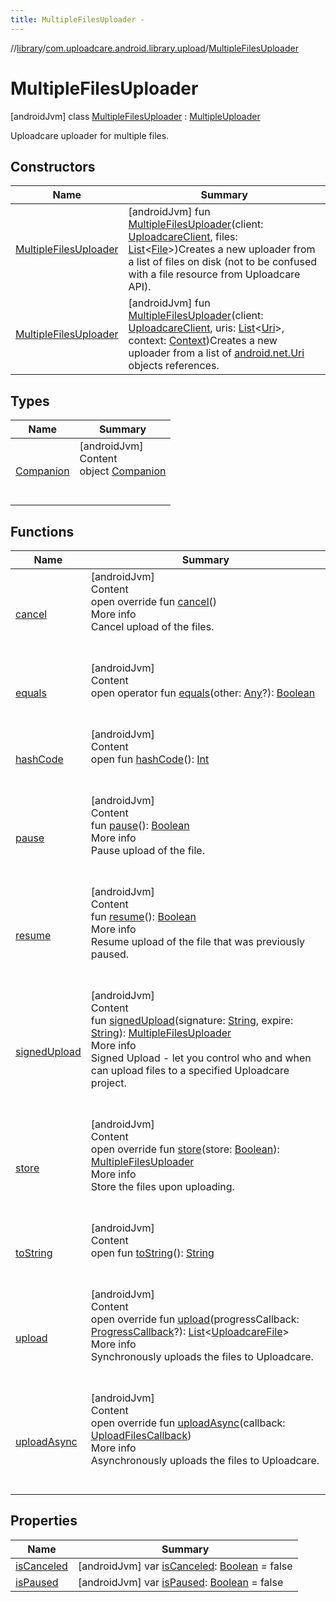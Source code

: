 ```yaml
---
title: MultipleFilesUploader -
---
```

//[library](../../index.md)/[com.uploadcare.android.library.upload](../index.md)/[MultipleFilesUploader](index.md)



# MultipleFilesUploader  
 [androidJvm] class [MultipleFilesUploader](index.md) : [MultipleUploader](../-multiple-uploader/index.md)

Uploadcare uploader for multiple files.

   


## Constructors  
  
|  Name|  Summary| 
|---|---|
| <a name="com.uploadcare.android.library.upload/MultipleFilesUploader/MultipleFilesUploader/#com.uploadcare.android.library.api.UploadcareClient#kotlin.collections.List[java.io.File]/PointingToDeclaration/"></a>[MultipleFilesUploader](-multiple-files-uploader.md)| <a name="com.uploadcare.android.library.upload/MultipleFilesUploader/MultipleFilesUploader/#com.uploadcare.android.library.api.UploadcareClient#kotlin.collections.List[java.io.File]/PointingToDeclaration/"></a> [androidJvm] fun [MultipleFilesUploader](-multiple-files-uploader.md)(client: [UploadcareClient](../../com.uploadcare.android.library.api/-uploadcare-client/index.md), files: [List](https://kotlinlang.org/api/latest/jvm/stdlib/kotlin.collections/-list/index.html)<[File](https://developer.android.com/reference/kotlin/java/io/File.html)>)Creates a new uploader from a list of files on disk (not to be confused with a file resource from Uploadcare API).   <br>
| <a name="com.uploadcare.android.library.upload/MultipleFilesUploader/MultipleFilesUploader/#com.uploadcare.android.library.api.UploadcareClient#kotlin.collections.List[android.net.Uri]#android.content.Context/PointingToDeclaration/"></a>[MultipleFilesUploader](-multiple-files-uploader.md)| <a name="com.uploadcare.android.library.upload/MultipleFilesUploader/MultipleFilesUploader/#com.uploadcare.android.library.api.UploadcareClient#kotlin.collections.List[android.net.Uri]#android.content.Context/PointingToDeclaration/"></a> [androidJvm] fun [MultipleFilesUploader](-multiple-files-uploader.md)(client: [UploadcareClient](../../com.uploadcare.android.library.api/-uploadcare-client/index.md), uris: [List](https://kotlinlang.org/api/latest/jvm/stdlib/kotlin.collections/-list/index.html)<[Uri](https://developer.android.com/reference/kotlin/android/net/Uri.html)>, context: [Context](https://developer.android.com/reference/kotlin/android/content/Context.html))Creates a new uploader from a list of [android.net.Uri](https://developer.android.com/reference/kotlin/android/net/Uri.html) objects references.   <br>


## Types  
  
|  Name|  Summary| 
|---|---|
| <a name="com.uploadcare.android.library.upload/MultipleFilesUploader.Companion///PointingToDeclaration/"></a>[Companion](-companion/index.md)| <a name="com.uploadcare.android.library.upload/MultipleFilesUploader.Companion///PointingToDeclaration/"></a>[androidJvm]  <br>Content  <br>object [Companion](-companion/index.md)  <br><br><br>


## Functions  
  
|  Name|  Summary| 
|---|---|
| <a name="com.uploadcare.android.library.upload/MultipleFilesUploader/cancel/#/PointingToDeclaration/"></a>[cancel](cancel.md)| <a name="com.uploadcare.android.library.upload/MultipleFilesUploader/cancel/#/PointingToDeclaration/"></a>[androidJvm]  <br>Content  <br>open override fun [cancel](cancel.md)()  <br>More info  <br>Cancel upload of the files.  <br><br><br>
| <a name="kotlin/Any/equals/#kotlin.Any?/PointingToDeclaration/"></a>[equals](../../com.uploadcare.android.library.utils/-moshi-adapter/index.md#%5Bkotlin%2FAny%2Fequals%2F%23kotlin.Any%3F%2FPointingToDeclaration%2F%5D%2FFunctions%2F2103969333)| <a name="kotlin/Any/equals/#kotlin.Any?/PointingToDeclaration/"></a>[androidJvm]  <br>Content  <br>open operator fun [equals](../../com.uploadcare.android.library.utils/-moshi-adapter/index.md#%5Bkotlin%2FAny%2Fequals%2F%23kotlin.Any%3F%2FPointingToDeclaration%2F%5D%2FFunctions%2F2103969333)(other: [Any](https://kotlinlang.org/api/latest/jvm/stdlib/kotlin/-any/index.html)?): [Boolean](https://kotlinlang.org/api/latest/jvm/stdlib/kotlin/-boolean/index.html)  <br><br><br>
| <a name="kotlin/Any/hashCode/#/PointingToDeclaration/"></a>[hashCode](../../com.uploadcare.android.library.utils/-moshi-adapter/index.md#%5Bkotlin%2FAny%2FhashCode%2F%23%2FPointingToDeclaration%2F%5D%2FFunctions%2F2103969333)| <a name="kotlin/Any/hashCode/#/PointingToDeclaration/"></a>[androidJvm]  <br>Content  <br>open fun [hashCode](../../com.uploadcare.android.library.utils/-moshi-adapter/index.md#%5Bkotlin%2FAny%2FhashCode%2F%23%2FPointingToDeclaration%2F%5D%2FFunctions%2F2103969333)(): [Int](https://kotlinlang.org/api/latest/jvm/stdlib/kotlin/-int/index.html)  <br><br><br>
| <a name="com.uploadcare.android.library.upload/MultipleFilesUploader/pause/#/PointingToDeclaration/"></a>[pause](pause.md)| <a name="com.uploadcare.android.library.upload/MultipleFilesUploader/pause/#/PointingToDeclaration/"></a>[androidJvm]  <br>Content  <br>fun [pause](pause.md)(): [Boolean](https://kotlinlang.org/api/latest/jvm/stdlib/kotlin/-boolean/index.html)  <br>More info  <br>Pause upload of the file.  <br><br><br>
| <a name="com.uploadcare.android.library.upload/MultipleFilesUploader/resume/#/PointingToDeclaration/"></a>[resume](resume.md)| <a name="com.uploadcare.android.library.upload/MultipleFilesUploader/resume/#/PointingToDeclaration/"></a>[androidJvm]  <br>Content  <br>fun [resume](resume.md)(): [Boolean](https://kotlinlang.org/api/latest/jvm/stdlib/kotlin/-boolean/index.html)  <br>More info  <br>Resume upload of the file that was previously paused.  <br><br><br>
| <a name="com.uploadcare.android.library.upload/MultipleFilesUploader/signedUpload/#kotlin.String#kotlin.String/PointingToDeclaration/"></a>[signedUpload](signed-upload.md)| <a name="com.uploadcare.android.library.upload/MultipleFilesUploader/signedUpload/#kotlin.String#kotlin.String/PointingToDeclaration/"></a>[androidJvm]  <br>Content  <br>fun [signedUpload](signed-upload.md)(signature: [String](https://kotlinlang.org/api/latest/jvm/stdlib/kotlin/-string/index.html), expire: [String](https://kotlinlang.org/api/latest/jvm/stdlib/kotlin/-string/index.html)): [MultipleFilesUploader](index.md)  <br>More info  <br>Signed Upload - let you control who and when can upload files to a specified Uploadcare project.  <br><br><br>
| <a name="com.uploadcare.android.library.upload/MultipleFilesUploader/store/#kotlin.Boolean/PointingToDeclaration/"></a>[store](store.md)| <a name="com.uploadcare.android.library.upload/MultipleFilesUploader/store/#kotlin.Boolean/PointingToDeclaration/"></a>[androidJvm]  <br>Content  <br>open override fun [store](store.md)(store: [Boolean](https://kotlinlang.org/api/latest/jvm/stdlib/kotlin/-boolean/index.html)): [MultipleFilesUploader](index.md)  <br>More info  <br>Store the files upon uploading.  <br><br><br>
| <a name="kotlin/Any/toString/#/PointingToDeclaration/"></a>[toString](../../com.uploadcare.android.library.utils/-moshi-adapter/index.md#%5Bkotlin%2FAny%2FtoString%2F%23%2FPointingToDeclaration%2F%5D%2FFunctions%2F2103969333)| <a name="kotlin/Any/toString/#/PointingToDeclaration/"></a>[androidJvm]  <br>Content  <br>open fun [toString](../../com.uploadcare.android.library.utils/-moshi-adapter/index.md#%5Bkotlin%2FAny%2FtoString%2F%23%2FPointingToDeclaration%2F%5D%2FFunctions%2F2103969333)(): [String](https://kotlinlang.org/api/latest/jvm/stdlib/kotlin/-string/index.html)  <br><br><br>
| <a name="com.uploadcare.android.library.upload/MultipleFilesUploader/upload/#com.uploadcare.android.library.callbacks.ProgressCallback?/PointingToDeclaration/"></a>[upload](upload.md)| <a name="com.uploadcare.android.library.upload/MultipleFilesUploader/upload/#com.uploadcare.android.library.callbacks.ProgressCallback?/PointingToDeclaration/"></a>[androidJvm]  <br>Content  <br>open override fun [upload](upload.md)(progressCallback: [ProgressCallback](../../com.uploadcare.android.library.callbacks/-progress-callback/index.md)?): [List](https://kotlinlang.org/api/latest/jvm/stdlib/kotlin.collections/-list/index.html)<[UploadcareFile](../../com.uploadcare.android.library.api/-uploadcare-file/index.md)>  <br>More info  <br>Synchronously uploads the files to Uploadcare.  <br><br><br>
| <a name="com.uploadcare.android.library.upload/MultipleFilesUploader/uploadAsync/#com.uploadcare.android.library.callbacks.UploadFilesCallback/PointingToDeclaration/"></a>[uploadAsync](upload-async.md)| <a name="com.uploadcare.android.library.upload/MultipleFilesUploader/uploadAsync/#com.uploadcare.android.library.callbacks.UploadFilesCallback/PointingToDeclaration/"></a>[androidJvm]  <br>Content  <br>open override fun [uploadAsync](upload-async.md)(callback: [UploadFilesCallback](../../com.uploadcare.android.library.callbacks/-upload-files-callback/index.md))  <br>More info  <br>Asynchronously uploads the files to Uploadcare.  <br><br><br>


## Properties  
  
|  Name|  Summary| 
|---|---|
| <a name="com.uploadcare.android.library.upload/MultipleFilesUploader/isCanceled/#/PointingToDeclaration/"></a>[isCanceled](is-canceled.md)| <a name="com.uploadcare.android.library.upload/MultipleFilesUploader/isCanceled/#/PointingToDeclaration/"></a> [androidJvm] var [isCanceled](is-canceled.md): [Boolean](https://kotlinlang.org/api/latest/jvm/stdlib/kotlin/-boolean/index.html) = false   <br>
| <a name="com.uploadcare.android.library.upload/MultipleFilesUploader/isPaused/#/PointingToDeclaration/"></a>[isPaused](is-paused.md)| <a name="com.uploadcare.android.library.upload/MultipleFilesUploader/isPaused/#/PointingToDeclaration/"></a> [androidJvm] var [isPaused](is-paused.md): [Boolean](https://kotlinlang.org/api/latest/jvm/stdlib/kotlin/-boolean/index.html) = false   <br>

